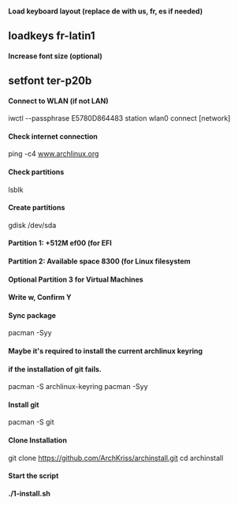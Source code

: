 #### Load keyboard layout (replace de with us, fr, es if needed)
loadkeys fr-latin1
---
#### Increase font size (optional)
setfont ter-p20b
---
#### Connect to WLAN (if not LAN)
iwctl --passphrase E5780D864483 station wlan0 connect [network]

#### Check internet connection
ping -c4 www.archlinux.org

#### Check partitions
lsblk

#### Create partitions
gdisk /dev/sda
#### Partition 1: +512M ef00 (for EFI
#### Partition 2: Available space 8300 (for Linux filesystem
#### Optional Partition 3 for Virtual Machines
#### Write w, Confirm Y

#### Sync package
pacman -Syy

#### Maybe it's required to install the current archlinux keyring
#### if the installation of git fails.
pacman -S archlinux-keyring
pacman -Syy

#### Install git
pacman -S git

#### Clone Installation
git clone https://github.com/ArchKriss/archinstall.git
cd archinstall

#### Start the script
**./1-install.sh**

